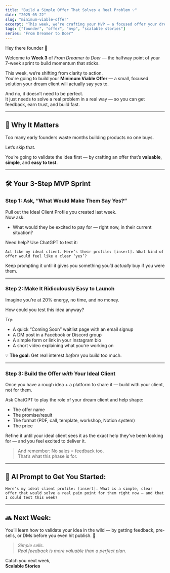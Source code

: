 ```yaml
---
title: "Build a Simple Offer That Solves a Real Problem 💡"
date: "2025-05-22"
slug: "minimum-viable-offer"
excerpt: "This week, we’re crafting your MVP — a focused offer your dream client will actually say yes to."
tags: ["founder", "offer", "mvp", "scalable stories"]
series: "From Dreamer to Doer"
---
```


Hey there founder 👋

Welcome to **Week 3** of _From Dreamer to Doer_ — the halfway point of your 7-week sprint to build momentum that sticks.

This week, we’re shifting from clarity to action.  
You're going to build your **Minimum Viable Offer** — a small, focused solution your dream client will actually say yes to.

And no, it doesn’t need to be perfect.  
It just needs to solve a real problem in a real way — so you can get feedback, earn trust, and build fast.

---

## 🎯 Why It Matters

Too many early founders waste months building products no one buys.

Let’s skip that.

You’re going to validate the idea first — by crafting an offer that’s **valuable**, **simple**, and **easy to test**.

---

## 🛠️ Your 3-Step MVP Sprint

### Step 1: Ask, “What Would Make Them Say Yes?”

Pull out the Ideal Client Profile you created last week.  
Now ask:

- What would they be excited to pay for — right now, in their current situation?

Need help? Use ChatGPT to test it:

```text
Act like my ideal client. Here’s their profile: [insert]. What kind of offer would feel like a clear ‘yes’?
```

Keep prompting it until it gives you something you’d *actually* buy if you were them.

---

### Step 2: Make It Ridiculously Easy to Launch

Imagine you’re at 20% energy, no time, and no money.

How could you test this idea anyway?

Try:

- A quick “Coming Soon” waitlist page with an email signup  
- A DM post in a Facebook or Discord group  
- A simple form or link in your Instagram bio  
- A short video explaining what you're working on  

💡 **The goal:** Get real interest *before* you build too much.

---

### Step 3: Build the Offer *with* Your Ideal Client

Once you have a rough idea + a platform to share it — build with your client, not for them.

Ask ChatGPT to play the role of your dream client and help shape:

- The offer name  
- The promise/result  
- The format (PDF, call, template, workshop, Notion system)  
- The price  

Refine it until your ideal client sees it as the exact help they’ve been looking for — and you feel excited to deliver it.

> And remember: No sales = feedback too.  
> That’s what this phase is for.

---

## 🤖 AI Prompt to Get You Started:

```text
Here’s my ideal client profile: [insert]. What is a simple, clear offer that would solve a real pain point for them right now — and that I could test this week?
```

---

## 🔜 Next Week:

You’ll learn how to validate your idea in the wild — by getting feedback, pre-sells, or DMs before you even hit publish. 🧠

> _Simple sells.  
> Real feedback is more valuable than a perfect plan._

Catch you next week,  
**Scalable Stories**
